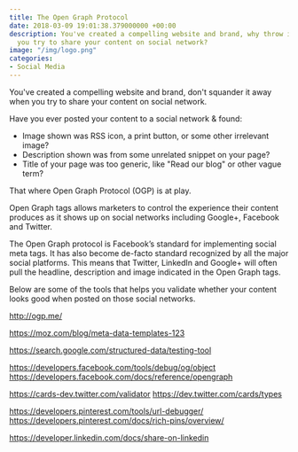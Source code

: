 ```yaml
---
title: The Open Graph Protocol
date: 2018-03-09 19:01:38.379000000 +00:00
description: You've created a compelling website and brand, why throw it away when
  you try to share your content on social network?
image: "/img/logo.png"
categories:
- Social Media
---
```


You've created a compelling website and brand, don't squander it away when you try to share your content on social network.

Have you ever posted your content to a social network & found:

- Image shown was RSS icon, a print button, or some other irrelevant image?
- Description shown was from some unrelated snippet on your page?
- Title of your page was too generic, like "Read our blog" or other vague term?

That where Open Graph Protocol (OGP) is at play.

Open Graph tags allows marketers to control the experience their content produces as it shows up on social networks including Google+, Facebook and Twitter.

The Open Graph protocol is Facebook’s standard for implementing social meta tags. It has also become de-facto standard recognized by all the major social platforms. This means that Twitter, LinkedIn and Google+ will often pull the headline, description and image indicated in the Open Graph tags.

Below are some of the tools that helps you validate whether your content looks good when posted on those social networks.

http://ogp.me/

https://moz.com/blog/meta-data-templates-123

https://search.google.com/structured-data/testing-tool

https://developers.facebook.com/tools/debug/og/object
https://developers.facebook.com/docs/reference/opengraph

https://cards-dev.twitter.com/validator
https://dev.twitter.com/cards/types

https://developers.pinterest.com/tools/url-debugger/
https://developers.pinterest.com/docs/rich-pins/overview/

https://developer.linkedin.com/docs/share-on-linkedin
